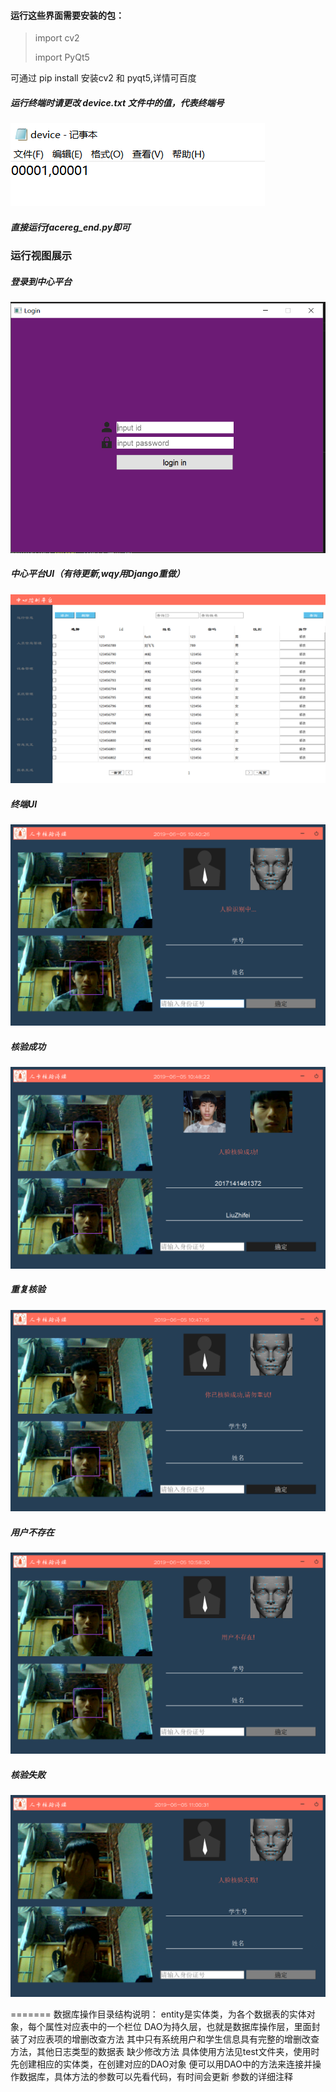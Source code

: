 

#### 运行这些界面需要安装的包：

>import cv2
>
>import PyQt5

可通过 pip install 安装cv2 和 pyqt5,详情可百度



##### 运行终端时请更改   device.txt  文件中的值，代表终端号

![](效果展示/device.png)

##### 直接运行facereg_end.py即可



### 运行视图展示

##### 登录到中心平台

![](效果展示/登录.png)

##### 中心平台UI（有待更新,wqy用Django重做）

![](效果展示/中心平台.png)



##### 终端UI

![](效果展示/终端.png)



##### 核验成功

![](效果展示/核验成功.png)



##### 重复核验

![](效果展示/已经核验成功,进行提示.png)





##### 用户不存在

![](效果展示/用户不存在.png)



##### 核验失败

![](效果展示/核验失败.png)


=======
数据库操作目录结构说明：
entity是实体类，为各个数据表的实体对象，每个属性对应表中的一个栏位
DAO为持久层，也就是数据库操作层，里面封装了对应表项的增删改查方法
其中只有系统用户和学生信息具有完整的增删改查方法，其他日志类型的数据表
缺少修改方法
具体使用方法见test文件夹，使用时先创建相应的实体类，在创建对应的DAO对象
便可以用DAO中的方法来连接并操作数据库，具体方法的参数可以先看代码，有时间会更新
参数的详细注释

